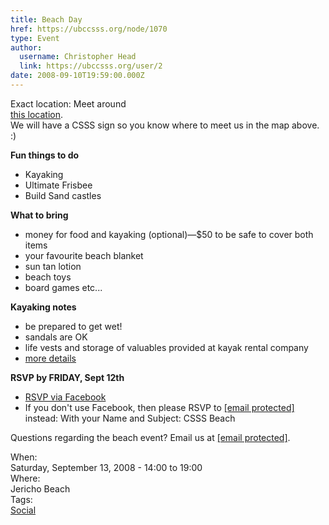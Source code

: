```yaml
---
title: Beach Day 
href: https://ubccsss.org/node/1070
type: Event
author:
  username: Christopher Head
  link: https://ubccsss.org/user/2
date: 2008-09-10T19:59:00.000Z
---
```


<div class="field field-name-body field-type-text-with-summary field-label-hidden"><div class="field-items"><div class="field-item even"><p>Exact location: Meet around<br>
<a href="https://maps.google.com/maps?f=q&amp;hl=en&amp;geocode=&amp;q=jericho+beach&amp;sll=49.263249,-123.24031&amp;sspn=0.007436,0.016136&amp;ie=UTF8&amp;ll=49.275771,-123.203087&amp;spn=0.000929,0.002017&amp;t=h&amp;z=19">this location</a>.<br>
We will have a CSSS sign so you know where to meet us in the map above. :)</p>
<p><b>Fun things to do</b></p>
<ul>
<li>Kayaking</li>
<li>Ultimate Frisbee</li>
<li>Build Sand castles</li>
</ul>
<p><b>What to bring</b></p>
<ul>
<li>money for food and kayaking (optional)&#x2014;$50 to be safe to cover both items</li>
<li>your favourite beach blanket</li>
<li>sun tan lotion</li>
<li>beach toys</li>
<li>board games etc...</li>
</ul>
<p><b>Kayaking notes</b></p>
<ul>
<li>be prepared to get wet!</li>
<li>sandals are OK</li>
<li>life vests and storage of valuables provided at kayak rental company</li>
<li><a href="http://www.ecomarine.com/equipment/buy/rates.html">more details</a></li>
</ul>
<p><b>RSVP by FRIDAY, Sept 12th</b></p>
<ul>
<li><a href="http://www.new.facebook.com/event.php?eid=24294509356">RSVP via Facebook</a></li>
<li>If you don&apos;t use Facebook, then please RSVP to <a href="/cdn-cgi/l/email-protection#6f0d0a0e0c072f1b070a0c1a0d0a410c0e"><span class="__cf_email__" data-cfemail="98fafdf9fbf0d8ecf0fdfbedfafdb6fbf9">[email&#xA0;protected]</span></a> instead: With your Name and Subject: CSSS Beach</li>
</ul>
<p>Questions regarding the beach event? Email us at <a href="/cdn-cgi/l/email-protection#4f2d2a2e2c270f3b272a2c3a2d2a612c2e"><span class="__cf_email__" data-cfemail="d4b6b1b5b7bc94a0bcb1b7a1b6b1fab7b5">[email&#xA0;protected]</span></a>.</p>
</div></div></div><div class="field field-name-field-dates field-type-datetime field-label-above"><div class="field-label">When:&#xA0;</div><div class="field-items"><div class="field-item even"><span class="date-display-single">Saturday, September 13, 2008 - <span class="date-display-range"><span class="date-display-start">14:00</span> to <span class="date-display-end">19:00</span></span></span></div></div></div><div class="field field-name-field-location field-type-text field-label-above"><div class="field-label">Where:&#xA0;</div><div class="field-items"><div class="field-item even">Jericho Beach</div></div></div>    <footer>
    <div class="field field-name-field-tags field-type-taxonomy-term-reference field-label-above"><div class="field-label">Tags:&#xA0;</div><div class="field-items"><div class="field-item even"><a href="/social">Social</a></div></div></div>      </footer>